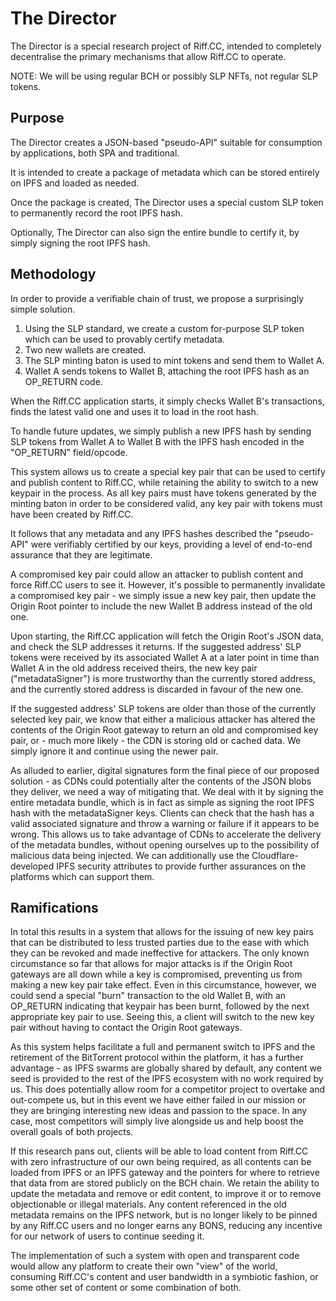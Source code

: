 # The Director
The Director is a special research project of Riff.CC, intended to completely decentralise the primary mechanisms that allow Riff.CC to operate.

NOTE: We will be using regular BCH or possibly SLP NFTs, not regular SLP tokens.
## Purpose
The Director creates a JSON-based "pseudo-API" suitable for consumption by applications, both SPA and traditional.

It is intended to create a package of metadata which can be stored entirely on IPFS and loaded as needed.

Once the package is created, The Director uses a special custom SLP token to permanently record the root IPFS hash.

Optionally, The Director can also sign the entire bundle to certify it, by simply signing the root IPFS hash.

## Methodology
In order to provide a verifiable chain of trust, we propose a surprisingly simple solution.

1. Using the SLP standard, we create a custom for-purpose SLP token which can be used to provably certify metadata.
2. Two new wallets are created.
3. The SLP minting baton is used to mint tokens and send them to Wallet A.
4. Wallet A sends tokens to Wallet B, attaching the root IPFS hash as an OP_RETURN code.

When the Riff.CC application starts, it simply checks Wallet B's transactions, finds the latest valid one and uses it to load in the root hash.

To handle future updates, we simply publish a new IPFS hash by sending SLP tokens from Wallet A to Wallet B with the IPFS hash encoded in the "OP_RETURN" field/opcode.

This system allows us to create a special key pair that can be used to certify and publish content to Riff.CC, while retaining the ability to switch to a new keypair in the process. As all key pairs must have tokens generated by the minting baton in order to be considered valid, any key pair with tokens must have been created by Riff.CC.

It follows that any metadata and any IPFS hashes described the "pseudo-API" were verifiably certified by our keys, providing a level of end-to-end assurance that they are legitimate.

A compromised key pair could allow an attacker to publish content and force Riff.CC users to see it. However, it's possible to permanently invalidate a compromised key pair - we simply issue a new key pair, then update the Origin Root pointer to include the new Wallet B address instead of the old one.

Upon starting, the Riff.CC application will fetch the Origin Root's JSON data, and check the SLP addresses it returns. If the suggested address' SLP tokens were received by its associated Wallet A at a later point in time than Wallet A in the old address received theirs, the new key pair ("metadataSigner") is more trustworthy than the currently stored address, and the currently stored address is discarded in favour of the new one.

If the suggested address' SLP tokens are older than those of the currently selected key pair, we know that either a malicious attacker has altered the contents of the Origin Root gateway to return an old and compromised key pair, or - much more likely - the CDN is storing old or cached data. We simply ignore it and continue using the newer pair.

As alluded to earlier, digital signatures form the final piece of our proposed solution - as CDNs could potentially alter the contents of the JSON blobs they deliver, we need a way of mitigating that. We deal with it by signing the entire metadata bundle, which is in fact as simple as signing the root IPFS hash with the metadataSigner keys. Clients can check that the hash has a valid associated signature and throw a warning or failure if it appears to be wrong. This allows us to take advantage of CDNs to accelerate the delivery of the metadata bundles, without opening ourselves up to the possibility of malicious data being injected. We can additionally use the Cloudflare-developed IPFS security attributes to provide further assurances on the platforms which can support them.

## Ramifications
In total this results in a system that allows for the issuing of new key pairs that can be distributed to less trusted parties due to the ease with which they can be revoked and made ineffective for attackers. The only known circumstance so far that allows for major attacks is if the Origin Root gateways are all down while a key is compromised, preventing us from making a new key pair take effect. Even in this circumstance, however, we could send a special  "burn" transaction to the old Wallet B, with an OP_RETURN indicating that keypair has been burnt, followed by the next appropriate key pair to use. Seeing this, a client will switch to the new key pair without having to contact the Origin Root gateways.

As this system helps facilitate a full and permanent switch to IPFS and the retirement of the BitTorrent protocol within the platform, it has a further advantage - as IPFS swarms are globally shared by default, any content we seed is provided to the rest of the IPFS ecosystem with no work required by us. This does potentially allow room for a competitor project to overtake and out-compete us, but in this event we have either failed in our mission or they are bringing interesting new ideas and passion to the space. In any case, most competitors will simply live alongside us and help boost the overall goals of both projects.
 
If this research pans out, clients will be able to load content from Riff.CC with zero infrastructure of our own being required, as all contents can be loaded from IPFS or an IPFS gateway and the pointers for where to retrieve that data from are stored publicly on the BCH chain. We retain the ability to update the metadata and remove or edit content, to improve it or to remove objectionable or illegal materials. Any content referenced in the old metadata remains on the IPFS network, but is no longer likely to be pinned by any Riff.CC users and no longer earns any BONS, reducing any incentive for our network of users to continue seeding it.

The implementation of such a system with open and transparent code would allow any platform to create their own "view" of the world, consuming Riff.CC's content and user bandwidth in a symbiotic fashion, or some other set of content or some combination of both.
